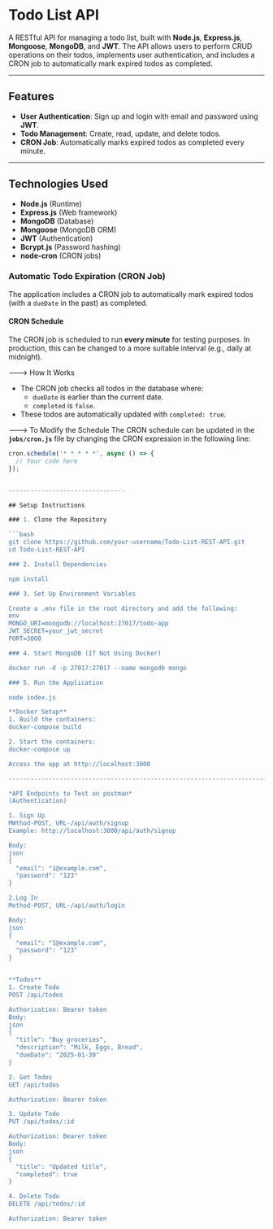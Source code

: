 # Todo List API

A RESTful API for managing a todo list, built with **Node.js**, **Express.js**, **Mongoose**, **MongoDB**, and **JWT**. The API allows users to perform CRUD operations on their todos, implements user authentication, and includes a CRON job to automatically mark expired todos as completed.

---

## Features

- **User Authentication**: Sign up and login with email and password using **JWT**.
- **Todo Management**: Create, read, update, and delete todos.
- **CRON Job**: Automatically marks expired todos as completed every minute.

---

## Technologies Used

- **Node.js** (Runtime)
- **Express.js** (Web framework)
- **MongoDB** (Database)
- **Mongoose** (MongoDB ORM)
- **JWT** (Authentication)
- **Bcrypt.js** (Password hashing)
- **node-cron** (CRON jobs)

### Automatic Todo Expiration (CRON Job)

The application includes a CRON job to automatically mark expired todos (with a `dueDate` in the past) as completed.

#### CRON Schedule
The CRON job is scheduled to run **every minute** for testing purposes. In production, this can be changed to a more suitable interval (e.g., daily at midnight).

---> How It Works
- The CRON job checks all todos in the database where:
  - `dueDate` is earlier than the current date.
  - `completed` is `false`.
- These todos are automatically updated with `completed: true`.

---> To Modify the Schedule
The CRON schedule can be updated in the **`jobs/cron.js`** file by changing the CRON expression in the following line:
```javascript
cron.schedule('* * * * *', async () => {
  // Your code here
});


--------------------------------

## Setup Instructions

### 1. Clone the Repository

```bash
git clone https://github.com/your-username/Todo-List-REST-API.git
cd Todo-List-REST-API

### 2. Install Dependencies

npm install

### 3. Set Up Environment Variables

Create a .env file in the root directory and add the following:
env
MONGO_URI=mongodb://localhost:27017/todo-app
JWT_SECRET=your_jwt_secret
PORT=3000

### 4. Start MongoDB (If Not Using Docker)

docker run -d -p 27017:27017 --name mongodb mongo

### 5. Run the Application

node index.js

**Docker Setup**
1. Build the containers:
docker-compose build

2. Start the containers:
docker-compose up

Access the app at http://localhost:3000

--------------------------------------------------------------------------------------------

*API Endpoints to Test on postman*
(Authentication)

1. Sign Up
MWthod-POST, URL-/api/auth/signup
Example: http://localhost:3000/api/auth/signup

Body:
json
{
  "email": "1@example.com",
  "password": "123"
}

2.Log In
Method-POST, URL-/api/auth/login

Body:
json
{
  "email": "1@example.com",
  "password": "123"
}


**Todos**
1. Create Todo
POST /api/todos

Authorization: Bearer token
Body:
json
{
  "title": "Buy groceries",
  "description": "Milk, Eggs, Bread",
  "dueDate": "2025-01-30"
}

2. Get Todos
GET /api/todos

Authorization: Bearer token

3. Update Todo
PUT /api/todos/:id

Authorization: Bearer token
Body:
json
{
  "title": "Updated title",
  "completed": true
}

4. Delete Todo
DELETE /api/todos/:id

Authorization: Bearer token

